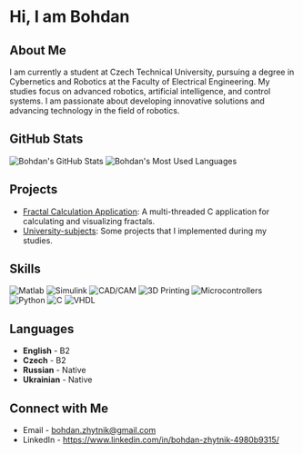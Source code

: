 # Hi, I am Bohdan

## About Me

I am currently a student at Czech Technical University, pursuing a degree in Cybernetics and Robotics at the Faculty of Electrical Engineering. My studies focus on advanced robotics, artificial intelligence, and control systems. I am passionate about developing innovative solutions and advancing technology in the field of robotics.

## GitHub Stats

![Bohdan's GitHub Stats](https://github-readme-stats.vercel.app/api?username=bohdan-zhytnik&show_icons=true&theme=dark)
![Bohdan's Most Used Languages](https://github-readme-stats.vercel.app/api/top-langs/?username=bohdan-zhytnik&layout=compact&theme=dark)

## Projects

- [Fractal Calculation Application](https://github.com/bohdan-zhytnik/Fractal): A multi-threaded C application for calculating and visualizing fractals.
- [University-subjects](https://github.com/bohdan-zhytnik/University-subjects): Some projects that I implemented during my studies.

## Skills

![Matlab](https://img.shields.io/badge/Matlab-0076A8?style=for-the-badge&logo=mathworks&logoColor=white)
![Simulink](https://img.shields.io/badge/Simulink-FF8000?style=for-the-badge&logo=simulink&logoColor=white)
![CAD/CAM](https://img.shields.io/badge/CAD/CAM-333333?style=for-the-badge&logo=autodesk&logoColor=white)
![3D Printing](https://img.shields.io/badge/3D%20Printing-FFB300?style=for-the-badge&logo=3d-printing&logoColor=white)
![Microcontrollers](https://img.shields.io/badge/Microcontrollers-008080?style=for-the-badge&logo=arduino&logoColor=white)
![Python](https://img.shields.io/badge/Python-3776AB?style=for-the-badge&logo=python&logoColor=white)
![C](https://img.shields.io/badge/C-00599C?style=for-the-badge&logo=c&logoColor=white)
![VHDL](https://img.shields.io/badge/VHDL-25A162?style=for-the-badge&logo=vhdl&logoColor=white)

## Languages

- **English** - B2
- **Czech** - B2
- **Russian** - Native
- **Ukrainian** - Native

## Connect with Me

- Email - bohdan.zhytnik@gmail.com
- LinkedIn - https://www.linkedin.com/in/bohdan-zhytnik-4980b9315/
